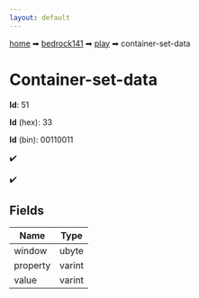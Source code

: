 ```yaml
---
layout: default
---
```


[home](/) ➡ [bedrock141](/protocol/bedrock141) ➡ [play](/protocol/bedrock141/play) ➡ container-set-data

# Container-set-data

**Id**: 51

**Id** (hex): 33

**Id** (bin): 00110011

✔️

✔️

## Fields

Name | Type
---|---
window | ubyte
property | varint
value | varint

